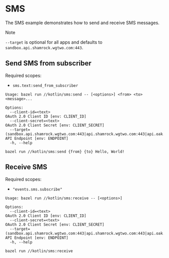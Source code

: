 # SMS

The SMS example demonstrates how to send and receive SMS messages.

> [!NOTE]  
> `--target` is optional for all apps and defaults to `sandbox.api.shamrock.wgtwo.com:443`.

## Send SMS from subscriber

Required scopes:

- `sms.text:send_from_subscriber`

```
Usage: bazel run //kotlin/sms:send -- [<options>] <from> <to> <message>...

Options:
  --client-id=<text>                                                                              OAuth 2.0 Client ID [env: CLIENT_ID]
  --client-secret=<text>                                                                          OAuth 2.0 Client Secret [env: CLIENT_SECRET]
  --target=(sandbox.api.shamrock.wgtwo.com:443|api.shamrock.wgtwo.com:443|api.oak.wgtwo.com:443)  API Endpoint [env: ENDPOINT]
  -h, --help
```

```shell
bazel run //kotlin/sms:send {from} {to} Hello, World!
```

## Receive SMS

Required scopes:

- `"events.sms.subscribe"`

```
Usage: bazel run //kotlin/sms:receive -- [<options>]

Options:
  --client-id=<text>                                                                              OAuth 2.0 Client ID [env: CLIENT_ID]
  --client-secret=<text>                                                                          OAuth 2.0 Client Secret [env: CLIENT_SECRET]
  --target=(sandbox.api.shamrock.wgtwo.com:443|api.shamrock.wgtwo.com:443|api.oak.wgtwo.com:443)  API Endpoint [env: ENDPOINT]
  -h, --help
```

```shell
bazel run //kotlin/sms:receive
```
